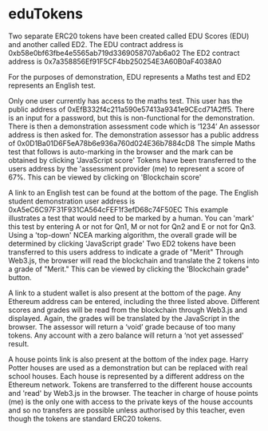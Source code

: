# eduTokens

Two separate ERC20 tokens have been created called EDU Scores (EDU) and another called ED2. 
The EDU contract address is 0xb58e0bf63fbe4e5565ab719d3369058707ab6a02
The ED2 contract address is 0x7a358856Ef91F5CF4bb250254E3A60B0aF4038A0

For the purposes of demonstration, EDU represents a Maths test and ED2 represents an English test.  

Only one user currently has access to the maths test.
This user has the public address of 0xEfB332f4c211a590e57413a9341e9CEcd71A2ff5. 
There is an input for a password, but this is non-functional for the demonstration.  
There is then a demonstration assessment code which is ‘1234’
An assessor address is then asked for. 
The demonstration assessor has a public address of 0x0D1Ba01D6F5eA78b6e936a760d024E36b7884cD8
The simple Maths test that follows is auto-marking in the browser and the mark can be obtained by clicking 'JavaScript score'
Tokens have been transferred to the users address by the 'assessment provider (me) to represent a score of 67%. This can be viewed by clicking on 'Blockchain score'

A link to an English test can be found at the bottom of the page. 
The English student demonstration user address is 0xA5eC6C97F31F931CA564cFEF1f3efD68c74F50EC
This example illustrates a test that would need to be marked by a human. 
You can 'mark' this test by entering A or not for Qn1, M or not for Qn2 and E or not for Qn3.
Using a 'top-down' NCEA marking algorithm, the overall grade will be determined by clicking 'JavaScript grade' 
Two ED2 tokens have been transferred to this users address to indicate a grade of "Merit" 
Through Web3.js, the browser will read the blockchain and translate the 2 tokens into a grade of "Merit."
This can be viewed by clicking the 'Blockchain grade" button. 

A link to a student wallet is also present at the bottom of the page. 
Any Ethereum address can be entered, including the three listed above. 
Different scores and grades will be read from the blockchain through Web3.js and displayed. 
Again, the grades will be translated by the JavaScript in the browser. 
The assessor will return a ‘void’ grade because of too many tokens. 
Any account with a zero balance will return a ‘not yet assessed’ result.

A house points link is also present at the bottom of the index page. 
Harry Potter houses are used as a demonstration but can be replaced with real school houses. 
Each house is represented by a different address on the Ethereum network. 
Tokens are transferred to the different house accounts and 'read' by Web3.js in the browser. 
The teacher in charge of house points (me) is the only one with access to the private keys of the house accounts and so no transfers are possible unless authorised by this teacher, even though the tokens are standard ERC20 tokens. 


